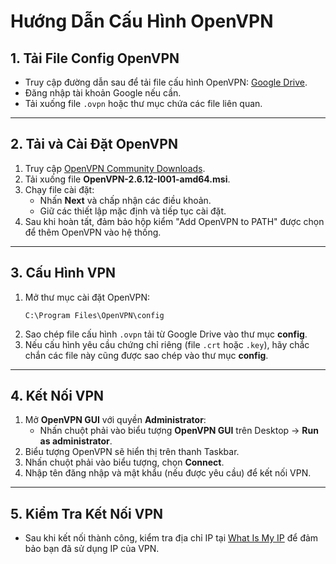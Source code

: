 
# Hướng Dẫn Cấu Hình OpenVPN

## 1. Tải File Config OpenVPN
- Truy cập đường dẫn sau để tải file cấu hình OpenVPN: [Google Drive](https://drive.google.com/drive/folders/1Ya78lBm8Yyxkd6hk8Oq0INRvtj70SeXh).
- Đăng nhập tài khoản Google nếu cần.
- Tải xuống file `.ovpn` hoặc thư mục chứa các file liên quan.

---

## 2. Tải và Cài Đặt OpenVPN
1. Truy cập [OpenVPN Community Downloads](https://swupdate.openvpn.org/community/releases/OpenVPN-2.6.12-I001-amd64.msi).
2. Tải xuống file **OpenVPN-2.6.12-I001-amd64.msi**.
3. Chạy file cài đặt:
   - Nhấn **Next** và chấp nhận các điều khoản.
   - Giữ các thiết lập mặc định và tiếp tục cài đặt.
4. Sau khi hoàn tất, đảm bảo hộp kiểm "Add OpenVPN to PATH" được chọn để thêm OpenVPN vào hệ thống.

---

## 3. Cấu Hình VPN
1. Mở thư mục cài đặt OpenVPN:
   ```plaintext
   C:\Program Files\OpenVPN\config
   ```
2. Sao chép file cấu hình `.ovpn` tải từ Google Drive vào thư mục **config**.
3. Nếu cấu hình yêu cầu chứng chỉ riêng (file `.crt` hoặc `.key`), hãy chắc chắn các file này cũng được sao chép vào thư mục **config**.

---

## 4. Kết Nối VPN
1. Mở **OpenVPN GUI** với quyền **Administrator**:
   - Nhấn chuột phải vào biểu tượng **OpenVPN GUI** trên Desktop → **Run as administrator**.
2. Biểu tượng OpenVPN sẽ hiển thị trên thanh Taskbar.
3. Nhấn chuột phải vào biểu tượng, chọn **Connect**.
4. Nhập tên đăng nhập và mật khẩu (nếu được yêu cầu) để kết nối VPN.

---

## 5. Kiểm Tra Kết Nối VPN
- Sau khi kết nối thành công, kiểm tra địa chỉ IP tại [What Is My IP](https://whatismyipaddress.com/) để đảm bảo bạn đã sử dụng IP của VPN.
